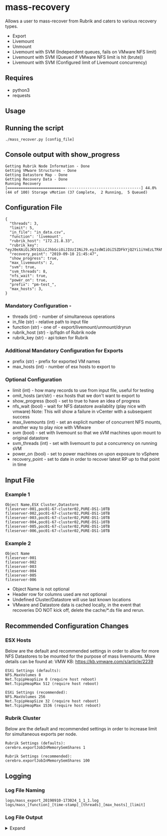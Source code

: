 # mass-recovery
Allows a user to mass-recover from Rubrik and caters to various recovery types.

- Export
- Livemount
- Unmount
- Livemount with SVM (Independent queues, fails on VMware NFS limit)
- Livemount with SVM (Queued if VMware NFS limit is hit (brute))
- Livemount with SVM (Configured limit of Livemount concurrency)
  
## Requires
- python3
- requests

## Usage
## Running the script
```
./mass_recover.py [config_file]
```

## Console output with show_progress
```
Getting Rubrik Node Information - Done
Getting VMware Structures - Done
Getting Datastore Map - Done
Getting Recovery Data - Done
Running Recovery
[==========================----------------------------------] 44.0% (44 of 100) Storage vMotion (37 Complete,  2 Running,  5 Queued)
```

## Configuration File

```
{
  "threads": 3,
  "limit": 5,
  "in_file": "in_data.csv",
  "function": 'livemount',
  "rubrik_host": "172.21.8.33",
  "rubrik_key": "eyJ0eXAiOiJKV1QiLCJhbGciOiJIUzI1NiJ9.eyJzdWIiOiI5ZDFkYjQ2Yi1iYmEzLTRkMGItYjc5ZC01OGZiYWE4ZTgzOWIiLCJpc3MiOiJlNjY3ZWY4Yi01Y2E2LTQ1OTYtYjBhMi1jMjZjNzVhMGMzMjYiLCJqdGkiOiIxNTgyNzdlZS00M2M0LTRlODYtYjU4NC0xMzA0ZmY3OTI1ZmIifQ.9pAudx3eXYAoe9l2Y_9Qy64FldED9EeGHErE4823EAM",
  "recovery_point": "2019-09-10 21:45:47",
  "show_progress": true,
  "max_livemounts": 2,
  "svm": true,
  "svm_threads": 8,
  "nfs_wait": true,
  "power_on": true,
  "prefix": "pm-test_",
  "max_hosts": 3,
}
```
### Mandatory Configuration -
- threads (int) - number of simultaneous operations
- in_file (str) - relative path to input file
- function (str) - one of - export/livemount/unmount/dryrun 
- rubrik_host (str) - ip/fqdn of Rubrik node
- rubrik_key (str) - api token for Rubrik 

### Additional Mandatory Configuration for Exports
- prefix (str) - prefix for exported VM names
- max_hosts (int) - number of esx hosts to export to

### Optional Configuration
- limit (int) - how many records to use from input file, useful for testing
- omit_hosts (arr/str) - esx hosts that we don't want to export to
- show_progress (bool) - set to true to have an idea of progress
- nfs_wait (bool) - wait for NFS datastore availablity (play nice with vmware)
    Note: This will show a failure in vCenter with a subsequent success
- max_livemounts (int) - set an explicit number of concurrent NFS mounts, another way to play nice with VMware
- svm (bool) - set with livemount so that we sVM machines upon mount to original datastore
- svm_threads (int) - set with livemount to put a concurrency on running sVM 
- power_on (bool) - set to power machines on upon exposure to vSphere
- recovery_point - set to date in order to recover latest RP up to that point in time

## Input File
### Example 1
```
Object Name,ESX Cluster,Datastore
fileserver-001,poc01-67-cluster02,PURE-DS1-10TB
fileserver-002,poc01-67-cluster02,PURE-DS1-10TB
fileserver-003,poc01-67-cluster02,PURE-DS1-10TB
fileserver-004,poc01-67-cluster02,PURE-DS1-10TB
fileserver-005,poc01-67-cluster02,PURE-DS1-10TB
fileserver-006,poc01-67-cluster02,PURE-DS1-10TB
```
### Example 2
```
Object Name
fileserver-001
fileserver-002
fileserver-003
fileserver-004
fileserver-005
fileserver-006
```
- Object Name is not optional
- Header row for columns used are not optional
- Undefined Cluster/Datastore will use last known locations
- VMware and Datastore data is cached locally, in the event that 
  recoveries DO NOT kick off, delete the cache/*.ds file and rerun.

## Recommended Configuration Changes
### ESX Hosts 
Below are the default and recommended settings in order to allow for more NFS Datastores to be mounted for the purpose 
of mass livemounts. More details can be found at:  VMW KB: https://kb.vmware.com/s/article/2239 
```
ESXi Settings (defaults):
NFS.MaxVolumes 8
Net.TcpipHeapSize 0 (require host reboot)
Net.TcpipHeapMax 512 (require host reboot)

ESXi Settings (recommended):
NFS.MaxVolumes 256
Net.TcpipHeapSize 32 (require host reboot)
Net.TcpipHeapMax 1536 (require host reboot)
```
### Rubrik Cluster 
Below are the default and recommended settings in order to increase limit for simultaneous exports per node.
```
Rubrik Settings (defaults):
cerebro.exportJobInMemorySemShares 1

Rubrik Settings (recommended):
cerebro.exportJobInMemorySemShares 100
```

## Logging
### Log File Naming
```
logs/mass_export_20190910-173024_1_1_1.log
logs/mass_[function]_[time-stamp]_[threads]_[max_hosts]_[limit]
```

### Log File Output 
<details><summary> Expand </summary>
<p>

```
2019-10-06 20:18:45,547 - root - INFO - linux-minimal-0021 - RP SUCCEED - Snap 2019-10-06T08:27:10.973Z - RP 2019-10-06 20:18:44.376076+00:00)
2019-10-06 20:18:45,572 - root - INFO - linux-minimal-0012 - RP SUCCEED - Snap 2019-10-06T07:00:04.831Z - RP 2019-10-06 20:18:44.381019+00:00)
2019-10-06 20:18:45,840 - root - INFO - linux-minimal-0017 - RP SUCCEED - Snap 2019-10-06T09:16:09.424Z - RP 2019-10-06 20:18:44.671286+00:00)
2019-10-06 20:18:45,856 - root - INFO - linux-minimal-0020 - RP SUCCEED - Snap 2019-10-06T08:32:48.082Z - RP 2019-10-06 20:18:44.677268+00:00)
2019-10-06 20:18:46,009 - root - INFO - linux-minimal-0019 - RP SUCCEED - Snap 2019-10-06T08:46:29.579Z - RP 2019-10-06 20:18:44.714169+00:00)
2019-10-06 20:18:46,195 - root - INFO - linux-minimal-0016 - RP SUCCEED - Snap 2019-10-06T07:00:08.138Z - RP 2019-10-06 20:18:45.085137+00:00)
2019-10-06 20:18:46,274 - root - INFO - linux-minimal-0015 - RP SUCCEED - Snap 2019-10-06T07:00:06.563Z - RP 2019-10-06 20:18:45.092159+00:00)
2019-10-06 20:18:46,372 - root - INFO - linux-minimal-0014 - RP SUCCEED - Snap 2019-10-06T07:00:04.859Z - RP 2019-10-06 20:18:45.179884+00:00)
2019-10-06 20:18:46,393 - root - INFO - linux-minimal-0018 - RP SUCCEED - Snap 2019-10-06T07:00:04.780Z - RP 2019-10-06 20:18:45.090162+00:00)
2019-10-06 20:18:46,458 - root - INFO - linux-minimal-0013 - RP SUCCEED - Snap 2019-10-06T07:00:06.560Z - RP 2019-10-06 20:18:45.257724+00:00)
2019-10-06 20:19:15,157 - root - INFO - linux-minimal-0019 - LM SUCCEEDED - cluster:::RVM162S009991 - 2019-10-07T00:18:44.520Z - 2019-10-07T00:19:12.715Z 
2019-10-06 20:19:16,875 - root - INFO - linux-minimal-0020 - LM SUCCEEDED - cluster:::RVM162S010041 - 2019-10-07T00:18:44.343Z - 2019-10-07T00:19:13.715Z 
2019-10-06 20:19:18,483 - root - INFO - linux-minimal-0019 - SVM QUEUED - DataStore:::43f24198-ace2-47b4-a441-e998812e0673-datastore-37 (PURE-DS8-10TB)
2019-10-06 20:19:19,809 - root - INFO - linux-minimal-0019 - SVM RUNNING - PURE-DS8-10TB (DataStore:::43f24198-ace2-47b4-a441-e998812e0673-datastore-37)
2019-10-06 20:19:20,144 - root - INFO - linux-minimal-0020 - SVM QUEUED - DataStore:::43f24198-ace2-47b4-a441-e998812e0673-datastore-37 (PURE-DS8-10TB)
2019-10-06 20:19:26,387 - root - INFO - linux-minimal-0017 - LM SUCCEEDED - cluster:::RVM162S009999 - 2019-10-07T00:18:44.344Z - 2019-10-07T00:19:22.558Z 
2019-10-06 20:19:26,402 - root - INFO - linux-minimal-0012 - LM SUCCEEDED - cluster:::RVM162S009991 - 2019-10-07T00:18:44.060Z - 2019-10-07T00:19:20.313Z 
2019-10-06 20:19:26,572 - root - INFO - linux-minimal-0021 - LM SUCCEEDED - cluster:::RVM162S010315 - 2019-10-07T00:18:44.040Z - 2019-10-07T00:19:21.185Z 
2019-10-06 20:19:26,621 - root - INFO - linux-minimal-0020 - SVM RUNNING - PURE-DS8-10TB (DataStore:::43f24198-ace2-47b4-a441-e998812e0673-datastore-37)
2019-10-06 20:19:29,368 - root - INFO - linux-minimal-0012 - SVM QUEUED - DataStore:::43f24198-ace2-47b4-a441-e998812e0673-datastore-37 (PURE-DS8-10TB)
2019-10-06 20:19:29,471 - root - INFO - linux-minimal-0017 - SVM QUEUED - DataStore:::43f24198-ace2-47b4-a441-e998812e0673-datastore-37 (PURE-DS8-10TB)
2019-10-06 20:19:30,198 - root - INFO - linux-minimal-0021 - SVM QUEUED - DataStore:::43f24198-ace2-47b4-a441-e998812e0673-datastore-37 (PURE-DS8-10TB)
2019-10-06 20:19:30,507 - root - INFO - linux-minimal-0012 - SVM RUNNING - PURE-DS8-10TB (DataStore:::43f24198-ace2-47b4-a441-e998812e0673-datastore-37)
2019-10-06 20:19:59,995 - root - INFO - linux-minimal-0020 - SVM SUCCEED - PURE-DS8-10TB (DataStore:::43f24198-ace2-47b4-a441-e998812e0673-datastore-37)
2019-10-06 20:20:01,159 - root - INFO - linux-minimal-0019 - SVM SUCCEED - PURE-DS8-10TB (DataStore:::43f24198-ace2-47b4-a441-e998812e0673-datastore-37)
2019-10-06 20:20:03,279 - root - INFO - linux-minimal-0012 - SVM SUCCEED - PURE-DS8-10TB (DataStore:::43f24198-ace2-47b4-a441-e998812e0673-datastore-37)
2019-10-06 20:20:03,953 - root - INFO - linux-minimal-0017 - SVM RUNNING - PURE-DS8-10TB (DataStore:::43f24198-ace2-47b4-a441-e998812e0673-datastore-37)
2019-10-06 20:20:05,307 - root - INFO - linux-minimal-0021 - SVM RUNNING - PURE-DS8-10TB (DataStore:::43f24198-ace2-47b4-a441-e998812e0673-datastore-37)
2019-10-06 20:20:31,001 - root - INFO - linux-minimal-0014 - LM SUCCEEDED - cluster:::RVM162S009999 - 2019-10-07T00:20:00.010Z - 2019-10-07T00:20:26.821Z 
2019-10-06 20:20:33,573 - root - INFO - linux-minimal-0014 - SVM QUEUED - DataStore:::43f24198-ace2-47b4-a441-e998812e0673-datastore-37 (PURE-DS8-10TB)
2019-10-06 20:20:34,598 - root - INFO - linux-minimal-0014 - SVM RUNNING - PURE-DS8-10TB (DataStore:::43f24198-ace2-47b4-a441-e998812e0673-datastore-37)
2019-10-06 20:20:35,226 - root - INFO - linux-minimal-0015 - LM SUCCEEDED - cluster:::RVM162S009999 - 2019-10-07T00:19:58.834Z - 2019-10-07T00:20:31.313Z 
2019-10-06 20:20:37,784 - root - INFO - linux-minimal-0015 - SVM QUEUED - DataStore:::43f24198-ace2-47b4-a441-e998812e0673-datastore-37 (PURE-DS8-10TB)
2019-10-06 20:20:48,585 - root - INFO - linux-minimal-0021 - SVM SUCCEED - PURE-DS8-10TB (DataStore:::43f24198-ace2-47b4-a441-e998812e0673-datastore-37)
2019-10-06 20:20:49,547 - root - INFO - linux-minimal-0017 - SVM SUCCEED - PURE-DS8-10TB (DataStore:::43f24198-ace2-47b4-a441-e998812e0673-datastore-37)
2019-10-06 20:20:49,888 - root - INFO - linux-minimal-0016 - LM SUCCEEDED - cluster:::RVM162S010315 - 2019-10-07T00:20:01.989Z - 2019-10-07T00:20:44.084Z 
2019-10-06 20:20:51,714 - root - INFO - linux-minimal-0016 - SVM QUEUED - DataStore:::43f24198-ace2-47b4-a441-e998812e0673-datastore-37 (PURE-DS8-10TB)
2019-10-06 20:20:52,234 - root - INFO - linux-minimal-0015 - SVM RUNNING - PURE-DS8-10TB (DataStore:::43f24198-ace2-47b4-a441-e998812e0673-datastore-37)
2019-10-06 20:20:53,192 - root - INFO - linux-minimal-0016 - SVM RUNNING - PURE-DS8-10TB (DataStore:::43f24198-ace2-47b4-a441-e998812e0673-datastore-37)
2019-10-06 20:21:13,814 - root - INFO - linux-minimal-0014 - SVM SUCCEED - PURE-DS8-10TB (DataStore:::43f24198-ace2-47b4-a441-e998812e0673-datastore-37)
2019-10-06 20:21:17,816 - root - INFO - linux-minimal-0018 - LM SUCCEEDED - cluster:::RVM162S009991 - 2019-10-07T00:20:47.245Z - 2019-10-07T00:21:13.077Z 
2019-10-06 20:21:22,821 - root - INFO - linux-minimal-0018 - SVM QUEUED - DataStore:::43f24198-ace2-47b4-a441-e998812e0673-datastore-37 (PURE-DS8-10TB)
2019-10-06 20:21:25,425 - root - INFO - linux-minimal-0015 - SVM SUCCEED - PURE-DS8-10TB (DataStore:::43f24198-ace2-47b4-a441-e998812e0673-datastore-37)
2019-10-06 20:21:28,643 - root - INFO - linux-minimal-0018 - SVM RUNNING - PURE-DS8-10TB (DataStore:::43f24198-ace2-47b4-a441-e998812e0673-datastore-37)
2019-10-06 20:21:32,727 - root - INFO - linux-minimal-0016 - SVM SUCCEED - PURE-DS8-10TB (DataStore:::43f24198-ace2-47b4-a441-e998812e0673-datastore-37)
2019-10-06 20:21:35,724 - root - INFO - linux-minimal-0013 - LM SUCCEEDED - cluster:::RVM162S010315 - 2019-10-07T00:20:48.016Z - 2019-10-07T00:21:31.841Z 
2019-10-06 20:21:37,403 - root - INFO - linux-minimal-0013 - SVM QUEUED - DataStore:::43f24198-ace2-47b4-a441-e998812e0673-datastore-37 (PURE-DS8-10TB)
2019-10-06 20:21:38,034 - root - INFO - linux-minimal-0013 - SVM RUNNING - PURE-DS8-10TB (DataStore:::43f24198-ace2-47b4-a441-e998812e0673-datastore-37)
2019-10-06 20:22:06,746 - root - INFO - linux-minimal-0018 - SVM SUCCEED - PURE-DS8-10TB (DataStore:::43f24198-ace2-47b4-a441-e998812e0673-datastore-37)
2019-10-06 20:22:19,403 - root - INFO - linux-minimal-0013 - SVM SUCCEED - PURE-DS8-10TB (DataStore:::43f24198-ace2-47b4-a441-e998812e0673-datastore-37)
2019-10-06 20:22:22,449 - root - INFO - Can Be Recovered : 10
2019-10-06 20:22:22,451 - root - INFO - Successful Livemount : 10
2019-10-06 20:22:22,453 - root - INFO - Successful Relocate : 10
2019-10-06 20:22:22,454 - root - INFO - Livemount Limit Wait : 5
2019-10-06 20:22:22,454 - root - INFO - Max Hosts : 5
2019-10-06 20:22:22,455 - root - INFO - Function Threads : 10
2019-10-06 20:22:22,455 - root - INFO - Thread Count : 10
2019-10-06 20:22:22,456 - root - INFO - Time Elapsed : 174.704
2019-10-06 20:22:22,456 - root - INFO - Start Time : 2019-10-06 20:18:42.717509
2019-10-06 20:22:22,459 - root - INFO - End Time : 2019-10-06 20:21:37.422251
2019-10-06 20:22:22,460 - root - INFO - Per Operation Stats for Function:
2019-10-06 20:22:22,461 - root - INFO - Median : 110.336
2019-10-06 20:22:22,461 - root - INFO - Mean : 89.851
2019-10-06 20:22:22,463 - root - INFO - Min : 35.225
2019-10-06 20:22:22,463 - root - INFO - Max : 174.161
2019-10-06 20:22:22,464 - root - INFO - Per Operation Stats for Svm:
2019-10-06 20:22:22,465 - root - INFO - Median : 44.994
2019-10-06 20:22:22,466 - root - INFO - Mean : 43.746
2019-10-06 20:22:22,468 - root - INFO - Min : 36.854
2019-10-06 20:22:22,470 - root - INFO - Max : 49.532
```

</p>
</details>




